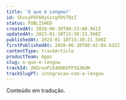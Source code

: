 ```yaml
---
title: 'O que é Lengow?'
id: 5hvcyPkF60yGzzgYDV7DzZ
status: PUBLISHED
createdAt: 2020-06-30T00:23:00.941Z
updatedAt: 2023-01-10T15:30:21.560Z
publishedAt: 2023-01-10T15:30:21.560Z
firstPublishedAt: 2020-06-30T00:42:04.632Z
contentType: trackArticle
productTeam: Apps
slug: o-que-e-lengow
trackId: 2KDrouPiE4HDKUFFSG3KdN
trackSlugPT: integracao-com-a-lengow
---
```


<div class="alert alert-warning" role="alert">Conteúdo em tradução.</div>
